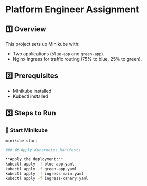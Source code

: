 # Platform Engineer Assignment

## 1️⃣ Overview
This project sets up Minikube with:
- Two applications (`blue-app` and `green-app`).
- Nginx Ingress for traffic routing (75% to blue, 25% to green).

## 2️⃣ Prerequisites
- Minikube installed
- Kubectl installed

## 3️⃣ Steps to Run
### 🚀 Start Minikube
```sh
minikube start

### 🛠 Apply Kubernetes Manifests

**Apply the deployment:**
kubectl apply -f blue-app.yaml
kubectl apply -f green-app.yaml
kubectl apply -f ingress-main.yaml
kubectl apply -f ingress-canary.yaml
